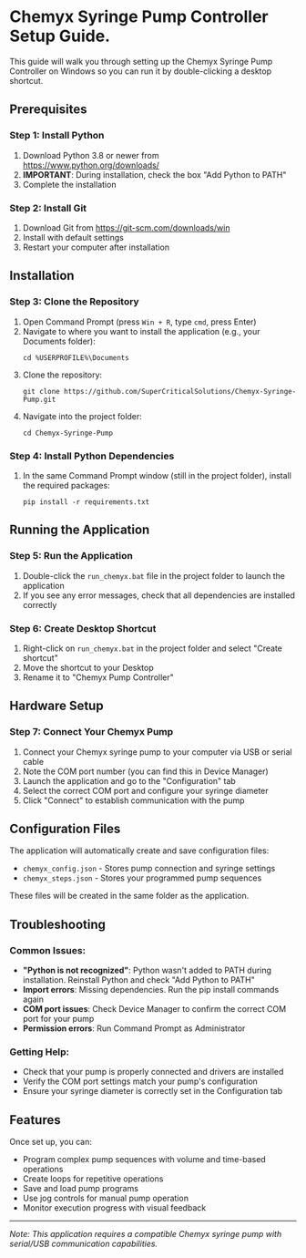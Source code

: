 # Chemyx Syringe Pump Controller Setup Guide.

This guide will walk you through setting up the Chemyx Syringe Pump Controller on Windows so you can run it by double-clicking a desktop shortcut.

## Prerequisites

### Step 1: Install Python
1. Download Python 3.8 or newer from https://www.python.org/downloads/
2. **IMPORTANT**: During installation, check the box "Add Python to PATH"
3. Complete the installation

### Step 2: Install Git
1. Download Git from https://git-scm.com/downloads/win
2. Install with default settings
3. Restart your computer after installation

## Installation

### Step 3: Clone the Repository
1. Open Command Prompt (press `Win + R`, type `cmd`, press Enter)
2. Navigate to where you want to install the application (e.g., your Documents folder):
   ```
   cd %USERPROFILE%\Documents
   ```
3. Clone the repository:
   ```
   git clone https://github.com/SuperCriticalSolutions/Chemyx-Syringe-Pump.git
   ```
4. Navigate into the project folder:
   ```
   cd Chemyx-Syringe-Pump
   ```

### Step 4: Install Python Dependencies
1. In the same Command Prompt window (still in the project folder), install the required packages:
   ```
   pip install -r requirements.txt
   ```

## Running the Application

### Step 5: Run the Application
1. Double-click the `run_chemyx.bat` file in the project folder to launch the application
2. If you see any error messages, check that all dependencies are installed correctly

### Step 6: Create Desktop Shortcut
1. Right-click on `run_chemyx.bat` in the project folder and select "Create shortcut"
2. Move the shortcut to your Desktop
3. Rename it to "Chemyx Pump Controller"

## Hardware Setup

### Step 7: Connect Your Chemyx Pump
1. Connect your Chemyx syringe pump to your computer via USB or serial cable
2. Note the COM port number (you can find this in Device Manager)
3. Launch the application and go to the "Configuration" tab
4. Select the correct COM port and configure your syringe diameter
5. Click "Connect" to establish communication with the pump

## Configuration Files

The application will automatically create and save configuration files:
- `chemyx_config.json` - Stores pump connection and syringe settings
- `chemyx_steps.json` - Stores your programmed pump sequences

These files will be created in the same folder as the application.

## Troubleshooting

### Common Issues:
- **"Python is not recognized"**: Python wasn't added to PATH during installation. Reinstall Python and check "Add Python to PATH"
- **Import errors**: Missing dependencies. Run the pip install commands again
- **COM port issues**: Check Device Manager to confirm the correct COM port for your pump
- **Permission errors**: Run Command Prompt as Administrator

### Getting Help:
- Check that your pump is properly connected and drivers are installed
- Verify the COM port settings match your pump's configuration
- Ensure your syringe diameter is correctly set in the Configuration tab

## Features

Once set up, you can:
- Program complex pump sequences with volume and time-based operations
- Create loops for repetitive operations
- Save and load pump programs
- Use jog controls for manual pump operation
- Monitor execution progress with visual feedback

---

*Note: This application requires a compatible Chemyx syringe pump with serial/USB communication capabilities.*